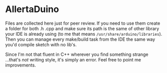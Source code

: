 AllertaDuino
============

Files are collected here just for peer review. If you need to use them
create a folder for both <Class-name>.h <Class-name>.cpp and make sure
its path is the same of other library your IDE is already using
(to me that means `/usr/share/arduino/libraries`). Then you can manage
every make/build task from the IDE the same way you'd compile sketch
with no lib's.

Since I'm not that fluent in C++ wherever you find something strange
...that's *not* writing style, it's simply an error. Feel free to
point me improvements.
